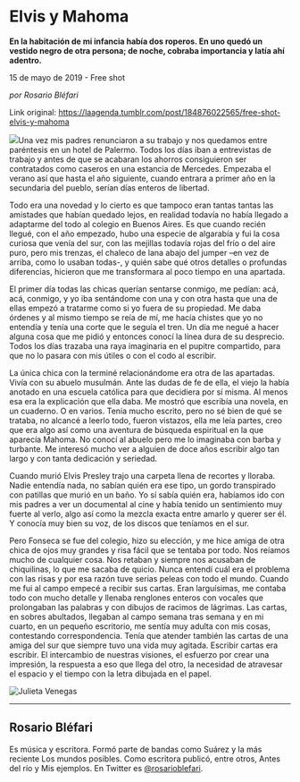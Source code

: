 # Elvis y Mahoma

**En la habitación de mi infancia había dos roperos. En uno quedó un vestido negro de otra persona; de noche, cobraba importancia y latía ahí adentro.**

15 de mayo de 2019 - Free shot

_por Rosario Bléfari_

Link original: https://laagenda.tumblr.com/post/184876022565/free-shot-elvis-y-mahoma

![](https://64.media.tumblr.com/e45db388d6fae3a1485010325bcc7c5d/26f7206894f9fb08-ca/s500x750/571b664b6757d6f73b9f06476f987e3a392428cc.jpg)Una
vez mis padres renunciaron a su trabajo y nos quedamos entre
paréntesis en un hotel de Palermo. Todos los días iban a
entrevistas de trabajo y antes de que se acabaran los ahorros
consiguieron ser contratados como caseros en una estancia de
Mercedes. Empezaba el verano así que hasta el año siguiente, cuando
entrara a primer año en la secundaria del pueblo, serían días
enteros de libertad. 



Todo
era una novedad y lo cierto es que tampoco eran tantas tantas las
amistades que habían quedado lejos, en realidad todavía no había
llegado a adaptarme del todo al colegio en Buenos Aires. Es que
cuando recién llegué, con el año empezado, hubo una especie de
algarabía y fui la cosa curiosa que venía del sur, con las mejillas
todavía rojas del frío o del aire puro, pero mis trenzas, el
chaleco de lana abajo del jumper –en vez de arriba, como lo usaban
todas-, y quién sabe qué otros detalles o profundas diferencias,
hicieron que me transformara al poco tiempo en una apartada. 



El
primer día todas las chicas querían sentarse conmigo, me pedían:
acá, acá, conmigo, y yo iba sentándome con una y con otra hasta
que una de ellas empezó a tratarme como si yo fuera de su
propiedad. Me daba órdenes y al mismo tiempo se reía de mí, me
hacía chistes que yo no entendía y tenía una corte que le seguía
el tren. Un día me negué a hacer alguna cosa que me pidió y
entonces conocí la línea dura de su desprecio. Todos los días
trazaba una raya imaginaria en el pupitre compartido, para que no lo
pasara con mis útiles o con el codo al escribir.


La
única chica con la terminé relacionándome era otra de las
apartadas. Vivía con su abuelo musulmán. Ante las dudas de fe de
ella, el viejo la había anotado en una escuela católica para que
decidiera por sí misma. Al menos esa era la explicación que ella
daba. Me mostró que escribía una novela, en un cuaderno. O en
varios. Tenía mucho escrito, pero no sé bien de qué se trataba, no
alcancé a leerlo todo, fueron vistazos, ella me leía partes, creo
que era algo así como una aventura de búsqueda espiritual en la que
aparecía Mahoma. No conocí al abuelo pero me lo imaginaba con barba
y turbante. Me interesó mucho ver a alguien de doce años escribir
algo tan largo y con tanta dedicación y seriedad. 



Cuando
murió Elvis Presley trajo una carpeta llena de recortes y lloraba.
Nadie entendía nada, no sabían quién era ese tipo, un gordo
transpirado con patillas que murió en un baño. Yo sí sabía quién
era, habíamos ido con mis padres a ver un documental al cine y había
tenido un sentimiento muy fuerte al verlo, algo así como la mezcla
exacta entre amarlo y querer ser él. Y conocía muy bien su voz, de
los discos que teníamos en el sur.


Pero
Fonseca se fue del colegio, hizo su elección, y me hice amiga de
otra chica de ojos muy grandes y risa fácil que se tentaba por todo.
Nos reíamos mucho de cualquier cosa. Nos retaban y siempre nos
acusaban de chiquilinas, lo que me sacaba de quicio. Nunca entendí
cuál era el problema con las risas y por esa razón tuve serias
peleas con todo el mundo. Cuando me fui al campo empecé a recibir
sus cartas. Eran larguísimas, me contaba todo con mucho detalle y
llenaba renglones enteros con vocales que prolongaban las palabras y
con dibujos de racimos de lágrimas. Las cartas, en sobres abultados,
llegaban al campo semana tras semana  y en mi cuarto, en un pequeño
escritorio, me sentía muy adulta con mis cosas, contestando
correspondencia. Tenía que atender también las cartas de una amiga
del sur que siempre tuvo una vida muy agitada. Escribir cartas era
escribir. El intercambio de nuestras visiones, el esfuerzo por crear
una impresión, la respuesta a eso que llega del otro, la necesidad
de atravesar el espacio y el tiempo con la letra dibujada en el
papel.

![Julieta Venegas](https://64.media.tumblr.com/e45db388d6fae3a1485010325bcc7c5d/26f7206894f9fb08-ca/s250x400/e3f5a1c061438c20706796283c62b413ea4e0fd3.jpg)

---

Rosario Bléfari
---------------

 Es música y escritora. Formó parte de bandas como Suárez y la más reciente Los mundos posibles. Como escritora publicó, entre otros, Antes del río y Mis ejemplos. En Twitter es [@rosarioblefari](https://twitter.com/rosarioblefari). 

